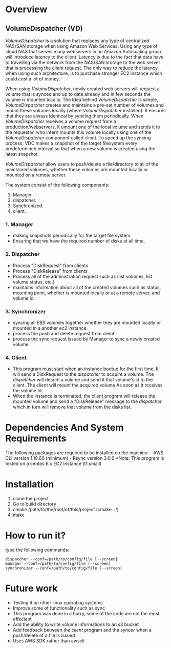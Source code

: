 # Overview #

## VolumeDispatcher (VD) ##

  *VolumeDispatcher* is a solution that replaces any type of centralized NAS/SAN storage when using Amazon Web Services. Using any type of cloud NAS that serves many webservers in an Amazon Autoscaling group will introduce latency to the client. Latency is due to the fact that data have to travelling via the network from the NAS/SAN storage to the web server that is processing the client request. The only way to reduce the latency when using such architecture, is to purchase stronger EC2 instance which could cost a lot of money.
  
  When using *VolumeDispatcher*, newly created web servers will request a volume that is synced and up to date already and in few seconds the volume is mounted locally. The Idea behind *VolumeDispatcher* is simple, *VolumeDispatcher* creates and maintains a pre-set number of volumes and mount these volumes locally (where *VolumeDispatcher* installed). It ensures that they are always identical by syncing them periodically. When *VolumeDispatcher* receives a volume request from a production/webservers, it umount one of the local volume and sends it to the requestor, who intern mounts this volume locally using one of the *VolumeDispatcher* component called client. To speed up the syncing process, VDC makes a snapshot of the target filesystem every predetermined interval so that when a new volume is created using the latest snapshot.  

  *VolumeDispatcher* allow users to push/delete a file/directory to all of the maintained volumes, whether these volumes are mounted locally or mounted on a remote server. 

The system consist of the following components:
  1. Manager.
  2. dispatcher.
  3. Synchronized.
  4. client.

### 1. Manager ###
  - making snapshots periodically for the target file system.
  - Ensuring that we have the required number of disks at all time.

### 2. Dispatcher ### 
  - Process "DiskRequest" from clients 
  - Process "DiskRelease" from clients
  - Process all of the administration request such as (list volumes, list volume status, etc.) 
  - maintains information about all of the created volumes such as status, mounting point, whether is mounted locally or at a remote server, and volume Id.

### 3. Synchronizer ###
  - syncing all EBS volumes together whether they are mounted locally or mounted in a another ec2 instance. 
  - process the push and delete request from client 
  - process the sync request issued by Manager to sync a newly created volume.

### 4. Client ### 
  - This program must start when an instance bootup for the first time. It will send a DiskRequest to the *dispatcher* to acquire a volume. The *dispatcher* will detach a volume and send it that volume's id to the client. The client will mount the acquired volume As soon as it receives the volume Id.
  - When the instance is terminated, the client program will release the mounted volume and send a "DiskRelease" message to the *dispatcher* which in turn will remove that volume from the disks list.

# Dependencies And System Requirements #
  The following packages are required to be installed on the machine:
    - AWS CLI version 1.10.60 (minimum)
    - Rsync version 3.0.6
    *Note: This program is tested on a centos 6.x EC2 Instance (t1.small)

# Installation #
  1. clone the project
  2. Go to build directory
  3. cmake /path/to/the/root/of/this/project (cmake ../)
  4. make

# How to run it? #
  type the following commands:
  ```
  dispatcher --conf=/path/to/config/file [--screen]
  manager --conf=/path/to/config/file [--screen]
  synchronizer --conf=/path/to/config/file [--screen]
  ```
# Future work #
  - Testing it on other linux operating systems
  - Improve some of functionality such as sync 
  - This program was done in a hurry, some of the code are not the most effecient
  - Add the ability to write volume informations to an s3 bucket
  - Add feedback between the *client* program and the *syncer* when a push/delete of a file is issued
  - Uses AWS SDK rather than awscli

